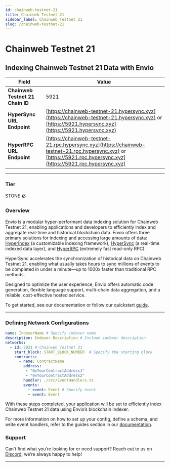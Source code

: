 ```yaml
---
id: chainweb-testnet-21
title: Chainweb Testnet 21
sidebar_label: Chainweb Testnet 21
slug: /chainweb-testnet-21
---
```


# Chainweb Testnet 21

## Indexing Chainweb Testnet 21 Data with Envio

| **Field**                     | **Value**                                                                                          |
|-------------------------------|----------------------------------------------------------------------------------------------------|
| **Chainweb Testnet 21 Chain ID**     | 5921                                                                                            |
| **HyperSync URL Endpoint**    | [https://chainweb-testnet-21.hypersync.xyz](https://chainweb-testnet-21.hypersync.xyz) or [https://5921.hypersync.xyz](https://5921.hypersync.xyz) |
| **HyperRPC URL Endpoint**     | [https://chainweb-testnet-21.rpc.hypersync.xyz](https://chainweb-testnet-21.rpc.hypersync.xyz) or [https://5921.rpc.hypersync.xyz](https://5921.rpc.hypersync.xyz) |

---

### Tier

STONE 🪨

### Overview

Envio is a modular hyper-performant data indexing solution for Chainweb Testnet 21, enabling applications and developers to efficiently index and aggregate real-time and historical blockchain data. Envio offers three primary solutions for indexing and accessing large amounts of data: [HyperIndex](/docs/HyperIndex/overview) (a customizable indexing framework), [HyperSync](/docs/HyperSync/overview) (a real-time indexed data layer), and [HyperRPC](/docs/HyperSync/overview-hyperrpc) (extremely fast read-only RPC).

HyperSync accelerates the synchronization of historical data on Chainweb Testnet 21, enabling what usually takes hours to sync millions of events to be completed in under a minute—up to 1000x faster than traditional RPC methods.

Designed to optimize the user experience, Envio offers automatic code generation, flexible language support, multi-chain data aggregation, and a reliable, cost-effective hosted service.

To get started, see our documentation or follow our quickstart [guide](/docs/HyperIndex/contract-import).

---

### Defining Network Configurations

```yaml
name: IndexerName # Specify indexer name
description: Indexer Description # Include indexer description
networks:
  - id: 5921 # Chainweb Testnet 21  
    start_block: START_BLOCK_NUMBER  # Specify the starting block
    contracts:
      - name: ContractName
        address:
         - "0xYourContractAddress1"
         - "0xYourContractAddress2"
        handler: ./src/EventHandlers.ts
        events:
          - event: Event # Specify event
          - event: Event
```

With these steps completed, your application will be set to efficiently index Chainweb Testnet 21 data using Envio’s blockchain indexer.

For more information on how to set up your config, define a schema, and write event handlers, refer to the guides section in our [documentation](/docs/HyperIndex/configuration-file).

### Support

Can’t find what you’re looking for or need support? Reach out to us on [Discord](https://discord.com/invite/Q9qt8gZ2fX); we’re always happy to help!

---

